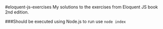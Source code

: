 #eloquent-js-exercises
My solutions to the exercises from Eloquent JS book 2nd edition.

###Should be executed using Node.js
to run use `node index`
